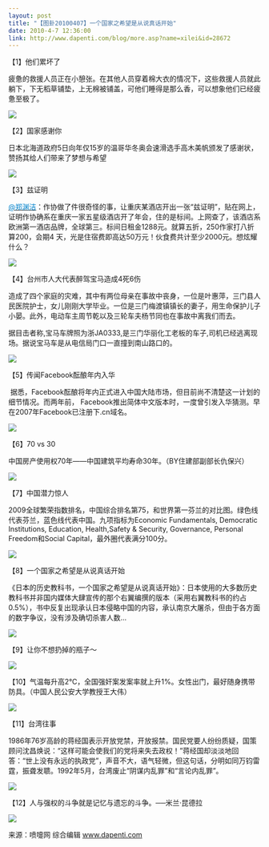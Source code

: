 ```yaml
---
layout: post
title: "【图卦20100407】一个国家之希望是从说真话开始"
date: 2010-4-7 12:36:00
link: http://www.dapenti.com/blog/more.asp?name=xilei&id=28672
---
```


<div class="oblog_text" align="left">
<p>【1】他们累坏了</p>
<p>疲惫的救援人员正在小憩张。在其他人员穿着棉大衣的情况下，这些救援人员就此躺下，下无稻草铺垫，上无棉被铺盖，可他们睡得是那么香，可以想象他们已经疲惫至极了。</p>
<p><img style="BORDER-BOTTOM-COLOR: #000000; BORDER-TOP-COLOR: #000000; BORDER-RIGHT-COLOR: #000000; BORDER-LEFT-COLOR: #000000" border="0" src="http://ptimg.org:88/dapenti/3189891f720d/6gp1w0j0.jpg"></p>
<p>【2】国家感谢你</p>
<p>日本北海道政府5日向年仅15岁的温哥华冬奥会速滑选手高木美帆颁发了感谢状，赞扬其给人们带来了梦想与希望</p>
<p><img style="BORDER-BOTTOM-COLOR: #000000; BORDER-TOP-COLOR: #000000; BORDER-RIGHT-COLOR: #000000; BORDER-LEFT-COLOR: #000000" border="0" src="http://ptimg.org:88/dapenti/1366791f72aa/99jtybag.jpg"></p>
<p>【3】兹证明</p>
<p><a href="http://t.sina.com.cn/1195031270"><font color="#0082cb">@郑渊洁</font></a>：作协做了件很奇怪的事，让重庆某酒店开出一张“兹证明”，贴在网上，证明作协确系在重庆一家五星级酒店开了年会，住的是标间。上网查了，该酒店系欧洲第一酒店品牌，全球第三。标间日租金1288元。就算五折，250作家打八折算200，会期4 天，光是住宿费即高达50万元！伙食费共计至少2000元。想炫耀什么？</p>
<p><img style="BORDER-BOTTOM-COLOR: #000000; BORDER-TOP-COLOR: #000000; BORDER-RIGHT-COLOR: #000000; BORDER-LEFT-COLOR: #000000" border="0" src="http://ptimg.org:88/dapenti/5337291f7324/wvgxfi7w.jpg"></p>
<p>【4】台州市人大代表醉驾宝马造成4死6伤</p>
<p>造成了四个家庭的灾难，其中有两位母亲在事故中丧身，一位是叶惠萍，三门县人民医院护士，女儿刚刚大学毕业。一位是三门梅渡镇镇长的妻子，用生命保护儿子小晏。此外，电动车主周节乾以及三轮车夫杨节同也在事故中离我们而去。</p>
<p>据目击者称,宝马车牌照为浙JA0333,是三门华丽化工老板的车子,司机已经逃离现场。据说宝马车是从电信局门口一直撞到南山路口的。</p>
<p><img style="BORDER-BOTTOM-COLOR: #000000; BORDER-TOP-COLOR: #000000; BORDER-RIGHT-COLOR: #000000; BORDER-LEFT-COLOR: #000000" border="0" src="http://ptimg.org:88/dapenti/2156791f7409/sg2gfug8.jpg"></p>
<p>【5】传闻Facebook酝酿年内入华&#160;</p>
<p>&#160;据悉，Facebook酝酿将年内正式进入中国大陆市场，但目前尚不清楚这一计划的细节情况。而两年前， Facebook推出简体中文版本时，一度曾引发入华猜测。早在2007年Facebook已注册下.cn域名。</p>
<p><img style="BORDER-BOTTOM-COLOR: #000000; BORDER-TOP-COLOR: #000000; BORDER-RIGHT-COLOR: #000000; BORDER-LEFT-COLOR: #000000" border="0" src="http://ptimg.org:88/dapenti/3701091f746b/pn9exq8k.jpg"></p>
<p>【6】70 vs 30</p>
<p>中国房产使用权70年——中国建筑平均寿命30年。（BY住建部副部长仇保兴） </p>
<p><img style="BORDER-BOTTOM-COLOR: #000000; BORDER-TOP-COLOR: #000000; BORDER-RIGHT-COLOR: #000000; BORDER-LEFT-COLOR: #000000" border="0" src="http://ptimg.org:88/dapenti/3581291f7582/21istg11.jpg"></p>
<p>【7】中国潜力惊人</p>
<p>2009全球繁荣指数排名，中国综合排名第75，和世界第一芬兰的对比图。绿色线代表芬兰，蓝色线代表中国。九项指标为Economic Fundamentals, Democratic Institutions, Education, Health,Safety &amp; Security, Governance, Personal Freedom和Social Capital，最外圈代表满分100分。</p>
<p><img style="BORDER-BOTTOM-COLOR: #000000; BORDER-TOP-COLOR: #000000; BORDER-RIGHT-COLOR: #000000; BORDER-LEFT-COLOR: #000000" border="0" src="http://ptimg.org:88/dapenti/4399091f75e4/hrq9iwwr.jpg"></p>
<p>【8】一个国家之希望是从说真话开始</p>
<p>《日本的历史教科书，一个国家之希望是从说真话开始》：日本使用的大多数历史教科书并非国内媒体大肆宣传的那个右翼编撰的版本（采用右翼教科书的约占0.5%），书中反复出现承认日本侵略中国的内容，承认南京大屠杀，但由于各方面的数字争议，没有涉及确切杀害人数... </p>
<p><img style="BORDER-BOTTOM-COLOR: #000000; BORDER-TOP-COLOR: #000000; BORDER-RIGHT-COLOR: #000000; BORDER-LEFT-COLOR: #000000" border="0" src="http://ptimg.org:88/dapenti/0072191f7669/fpc01iql.jpg"></p>
<p>【9】让你不想扔掉的瓶子～</p>
<p><img style="BORDER-BOTTOM-COLOR: #000000; BORDER-TOP-COLOR: #000000; BORDER-RIGHT-COLOR: #000000; BORDER-LEFT-COLOR: #000000" border="0" src="http://ptimg.org:88/dapenti/2565191f82b4/0ur36ch9.jpg"></p>
<p>【10】气温每升高2℃，全国强奸案发案率就上升1%。女性出门，最好随身携带防具。（中国人民公安大学教授王大伟）</p>
<p><img style="BORDER-BOTTOM-COLOR: #000000; BORDER-TOP-COLOR: #000000; BORDER-RIGHT-COLOR: #000000; BORDER-LEFT-COLOR: #000000" border="0" src="http://ptimg.org:88/dapenti/3115991f8362/hsssdtlo.jpg"></p>
<p>【11】台湾往事</p>
<p>1986年76岁高龄的蒋经国表示开放党禁，开放报禁。国民党要人纷纷质疑，国策顾问沈昌焕说：“这样可能会使我们的党将来失去政权！”蒋经国却淡淡地回答：“世上没有永远的执政党”，声音不大，语气轻微，但这句话，分明如同万钧雷霆，振聋发聩。1992年5月，台湾废止“阴谋内乱罪”和“言论内乱罪”。 </p>
<p><img style="BORDER-BOTTOM-COLOR: #000000; BORDER-TOP-COLOR: #000000; BORDER-RIGHT-COLOR: #000000; BORDER-LEFT-COLOR: #000000" border="0" src="http://ptimg.org:88/dapenti/7339791f8414/h95i150l.jpg"></p>
<p>【12】人与强权的斗争就是记忆与遗忘的斗争。──米兰·昆德拉</p>
<p><img style="BORDER-BOTTOM-COLOR: #000000; BORDER-TOP-COLOR: #000000; BORDER-RIGHT-COLOR: #000000; BORDER-LEFT-COLOR: #000000" border="0" src="http://ptimg.org:88/dapenti/0136591f84b4/s7kzeexh.jpg"></p>
<p>来源：喷嚏网 综合编辑 <a href="http://www.dapenti.com">www.dapenti.com</a></p>
</div>